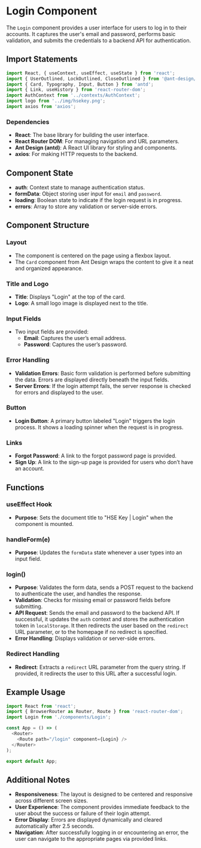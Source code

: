# Login Component

The `Login` component provides a user interface for users to log in to their accounts. It captures the user's email and password, performs basic validation, and submits the credentials to a backend API for authentication.

## Import Statements

```javascript
import React, { useContext, useEffect, useState } from 'react';
import { UserOutlined, LockOutlined, CloseOutlined } from '@ant-design/icons';
import { Card, Typography, Input, Button } from 'antd';
import { Link, useHistory } from 'react-router-dom';
import AuthContext from '../contexts/AuthContext';
import logo from '../img/hsekey.png';
import axios from 'axios';
```

### Dependencies

- **React**: The base library for building the user interface.
- **React Router DOM**: For managing navigation and URL parameters.
- **Ant Design (antd)**: A React UI library for styling and components.
- **axios**: For making HTTP requests to the backend.

## Component State

- **auth**: Context state to manage authentication status.
- **formData**: Object storing user input for `email` and `password`.
- **loading**: Boolean state to indicate if the login request is in progress.
- **errors**: Array to store any validation or server-side errors.

## Component Structure

### Layout

- The component is centered on the page using a flexbox layout.
- The `Card` component from Ant Design wraps the content to give it a neat and organized appearance.

### Title and Logo

- **Title**: Displays "Login" at the top of the card.
- **Logo**: A small logo image is displayed next to the title.

### Input Fields

- Two input fields are provided:
  - **Email**: Captures the user’s email address.
  - **Password**: Captures the user’s password.

### Error Handling

- **Validation Errors**: Basic form validation is performed before submitting the data. Errors are displayed directly beneath the input fields.
- **Server Errors**: If the login attempt fails, the server response is checked for errors and displayed to the user.

### Button

- **Login Button**: A primary button labeled "Login" triggers the login process. It shows a loading spinner when the request is in progress.

### Links

- **Forgot Password**: A link to the forgot password page is provided.
- **Sign Up**: A link to the sign-up page is provided for users who don’t have an account.

## Functions

### useEffect Hook

- **Purpose**: Sets the document title to "HSE Key | Login" when the component is mounted.

### handleForm(e)

- **Purpose**: Updates the `formData` state whenever a user types into an input field.

### login()

- **Purpose**: Validates the form data, sends a POST request to the backend to authenticate the user, and handles the response.
- **Validation**: Checks for missing email or password fields before submitting.
- **API Request**: Sends the email and password to the backend API. If successful, it updates the `auth` context and stores the authentication token in `localStorage`. It then redirects the user based on the `redirect` URL parameter, or to the homepage if no redirect is specified.
- **Error Handling**: Displays validation or server-side errors.

### Redirect Handling

- **Redirect**: Extracts a `redirect` URL parameter from the query string. If provided, it redirects the user to this URL after a successful login.

## Example Usage

```javascript
import React from 'react';
import { BrowserRouter as Router, Route } from 'react-router-dom';
import Login from './components/Login';

const App = () => (
  <Router>
    <Route path="/login" component={Login} />
  </Router>
);

export default App;
```

## Additional Notes

- **Responsiveness**: The layout is designed to be centered and responsive across different screen sizes.
- **User Experience**: The component provides immediate feedback to the user about the success or failure of their login attempt.
- **Error Display**: Errors are displayed dynamically and cleared automatically after 2.5 seconds.
- **Navigation**: After successfully logging in or encountering an error, the user can navigate to the appropriate pages via provided links.
